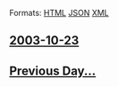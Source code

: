 
Formats: [HTML](2003/10/23/index.html)  [JSON](2003/10/23/index.json)  [XML](2003/10/23/index.xml)  

## [2003-10-23](/news/2003/10/23/index.md)

## [Previous Day...](/news/2003/10/22/index.md)

